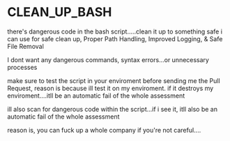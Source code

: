 # CLEAN_UP_BASH

there's dangerous code in the bash script.....clean it up to something safe i can use for safe clean up, Proper Path Handling, Improved Logging, & Safe File Removal

I dont want any dangerous commands, syntax errors...or unnecessary processes

make sure to test the script in your enviroment before sending me the Pull Request, reason is because ill test it on my enviroment. if it destroys my enviroment....itll be an automatic fail of the whole assessment

ill also scan for dangerous code within the script...if i see it, itll also be an automatic fail of the whole assessment

reason is, you can fuck up a whole company if you're not careful....
